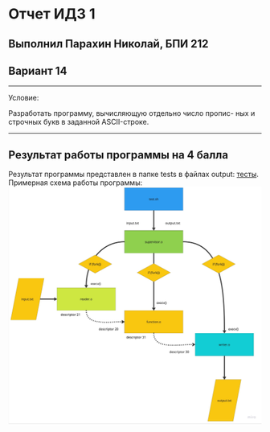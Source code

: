 # Отчет ИДЗ 1
## Выполнил Парахин Николай, БПИ 212
## Вариант 14

---
Условие: 

Разработать программу, вычисляющую отдельно число пропис- ных и строчных букв в заданной ASCII-строке.

---
## Результат работы программы на 4 балла
Результат программы представлен в папке tests в файлах output: [тесты](for4/tests). 
Примерная схема работы программы:
![img](kpo-2.jpg)
